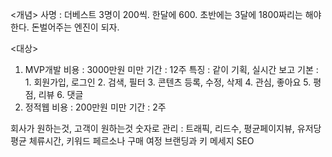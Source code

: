 <개념>
사명 : 더베스트
3명이 200씩. 한달에 600.
초반에는 3달에 1800짜리는 해야한다.
돈벌어주는 엔진이 되자.


<대상>
1. MVP개발 
    비용 : 3000만원 미만
    기간 : 12주
    특징 : 같이 기획, 실시간 보고
    기본 : 1. 회원가입, 로그인
        2. 검색, 필터
        3. 콘텐츠 등록, 수정, 삭제
        4. 관심, 좋아요
        5. 평점, 리뷰
        6. 댓글
2. 정적웹
   비용 : 200만원 미만
   기간 : 2주


회사가 원하는것, 고객이 원하는것
숫자로 관리 : 트래픽, 리드수, 평균페이지뷰, 유저당 평균 체류시간, 키워드
페르소나
구매 여정
브랜딩과 키 메세지
SEO
